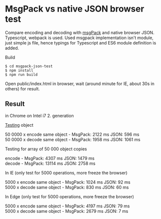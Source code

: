 MsgPack vs native JSON browser test
=============

Compare encoding and decoding with [msgPack](https://github.com/ygoe/msgpack.js) and native browser JSON.
Typescript, webpack is used. Used msgpack implementation isn't module, just simple js file, hence typings for Typescript and
ES6 module definition is added.

Build

    $ cd msgpack-json-test 
    $ npm install
    $ npm run build
    
Open public/index.html in browser, wait (around minute for IE, about 30s in others) for result.

Result
------------
in Chrome on Intel i7 2. generation

[Testing](https://github.com/MirKml/msgpack-json-test/blob/master/src/app.ts#L7) object

50 0000 x encode same object - MsgPack: 2122 ms JSON: 596 ms  
50 0000 x decode same object - MsgPack: 1958 ms JSON: 1061 ms

Testing for array of 50 000 object copies

encode - MsgPack: 4307 ms JSON: 1479 ms  
decode - MsgPack: 13114 ms JSON: 2758 ms

In IE (only test for 5000 operations, more freeze the browser)

5000 x encode same object - MsgPack: 1024 ms JSON: 92 ms  
5000 x decode same object - MsgPack: 830 ms JSON: 60 ms

In Edge (only test for 5000 operations, more freeze the browser)

5000 x encode same object - MsgPack: 4197 ms JSON: 79 ms  
5000 x decode same object - MsgPack: 2679 ms JSON: 7 ms
